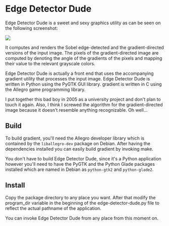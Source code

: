 Edge Detector Dude
==================

Edge Detector Dude is a sweet and sexy graphics utility as can be
seen on the following screenshot:

![](edge-detector-dude/raw/master/screenshot.png)

It computes and renders the Sobel edge-detected and
the gradient-directed versions of the input image.  The pixels of the
gradient-directed image are computed by denoting the angle of the
gradients of the pixels and mapping their value to the relevant
grayscale colors.

Edge Detector Dude is actually a front end that uses the accompanying
gradient utility that processes the input image.  Edge Detector Dude
is written in Python using the PyGTK GUI library.  gradient is written
in C using the Allegro game programming library.

I put together this bad boy in 2005 as a university project and don't
plan to touch it again.  Also, I think I screwed the algorithm for the
gradient-directed image because it doesn't resemble anything
recognizable.  Oh well...

Build
-----

To build gradient, you'll need the Allegro developer library which
is contained by the `liballegro-dev` package on Debian.  After having
the dependencies installed you can easily build gradient by invoking
make.

You don't have to build Edge Detector Dude, since it's a Python
application however you'll need to have the PyGTK and the Python Glade
packages installed which are named in Debian as `python-gtk2` and
`python-glade2`.

Install
-------

Copy the package directory to any place you want.  After that modify
the program_dir variable in the beginning of the edge-detector-dude.py
file to reflect the actual pathname of the application.

You can invoke Edge Detector Dude from any place from this moment on.
